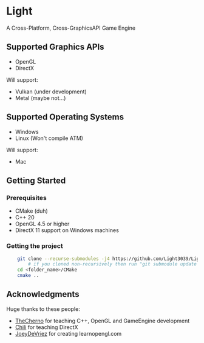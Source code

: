 # Light
A Cross-Platform, Cross-GraphicsAPI Game Engine

## Supported Graphics APIs
* OpenGL
* DirectX

Will support:
* Vulkan (under development)
* Metal (maybe not...)

## Supported Operating Systems
* Windows
* Linux (Won't compile ATM)
 
Will support:
* Mac

## Getting Started

### Prerequisites
* CMake (duh)
* C++ 20
* OpenGL 4.5 or higher
* DirectX 11 support on Windows machines

### Getting the project
```bash
    git clone --recurse-submodules -j4 https://github.com/Light3039/Light <folder_name>
        # if you cloned non-recursively then run "git submodule update --init"
    cd <folder_name>/CMake
    cmake ..
``` 

## Acknowledgments
Huge thanks to these people:
* [TheCherno](https://www.youtube.com/channel/UCQ-W1KE9EYfdxhL6S4twUNw) for teaching C++, OpenGL and GameEngine development
* [Chili](https://www.youtube.com/channel/UCsyHonfwHi4fLb2lkq0DEAA) for teaching DirectX
* [JoeyDeVriez](https://learnopengl.com/) for creating learnopengl.com

